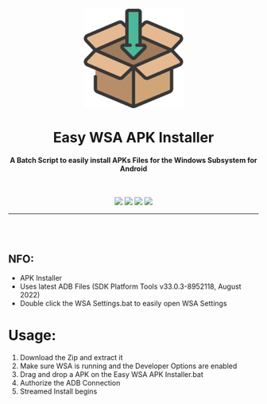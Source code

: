 <p align="center"><img src="https://github.com/K3V1991/Easy-WSA-APK-Installer/blob/main/Installer.png" width="200"></a>
<h1 align="center"><b>Easy WSA APK Installer</b></h1>
<h4 align="center">A Batch Script to easily install APKs Files for the Windows Subsystem for Android</h4>
<br />

<p align="center">
<a href="" alt="Latest Release"><img src="https://img.shields.io/github/v/release/K3V1991/Easy-WSA-APK-Installer?color=blueviolet&label=Latest%20Release"></a>
<a href="" alt="Downloads"><img src="https://img.shields.io/github/downloads/K3V1991/Easy-WSA-APK-Installer/total?color=green&label=Downloads"></a>
<a href="https://www.paypal.com/cgi-bin/webscr?cmd=_s-xclick&hosted_button_id=HW8B98TVDLKWA" alt="Donate-PayPal"><img src="https://img.shields.io/badge/Donate-PayPal-blue"></a>
<a href="https://github.com/K3V1991/Donate-Crypto" alt="Donate-Crypto"><img src="https://img.shields.io/badge/Donate-Crypto-yellow"></a>
</p>
<hr>
<br />
<br />
  
## NFO:
* APK Installer
* Uses latest ADB Files (SDK Platform Tools v33.0.3-8952118, August 2022)
* Double click the WSA Settings.bat to easily open WSA Settings 

# Usage:
1. Download the Zip and extract it
2. Make sure WSA is running and the Developer Options are enabled
2. Drag and drop a APK on the Easy WSA APK Installer.bat
3. Authorize the ADB Connection
4. Streamed Install begins
